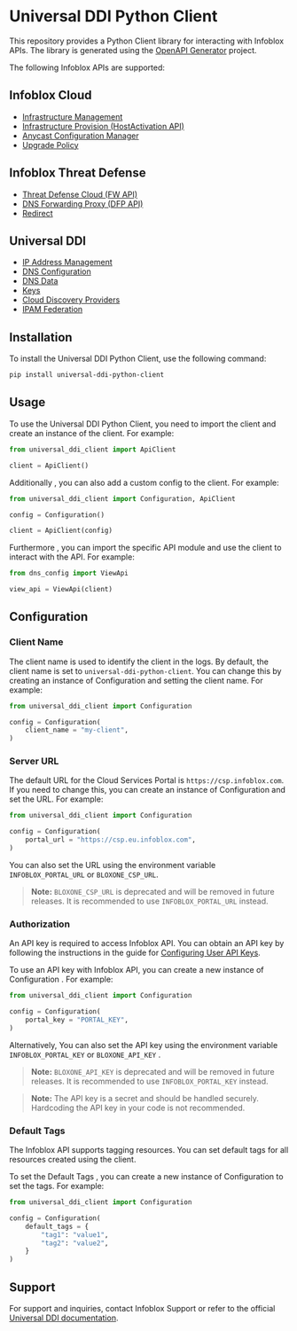 # Universal DDI Python Client

This repository provides a Python Client library for interacting with Infoblox APIs. The library is generated using the [OpenAPI Generator](https://openapi-generator.tech) project.

The following Infoblox APIs are supported:

## Infoblox Cloud
- [Infrastructure Management](https://github.com/infobloxopen/universal-ddi-python-client/blob/main/src/infra_mgmt/README.md)
- [Infrastructure Provision (HostActivation API)](https://github.com/infobloxopen/universal-ddi-python-client/blob/main/src/infra_provision/README.md)
- [Anycast Configuration Manager](https://github.com/infobloxopen/universal-ddi-python-client/blob/main/src/anycast/README.md)
- [Upgrade Policy](https://github.com/infobloxopen/universal-ddi-python-client/blob/main/src/upgrade_policy/README.md)

## Infoblox Threat Defense
- [Threat Defense Cloud (FW API)](https://github.com/infobloxopen/universal-ddi-python-client/blob/main/src/fw/README.md)
- [DNS Forwarding Proxy (DFP API)](https://github.com/infobloxopen/universal-ddi-python-client/blob/main/src/dfp/README.md)
- [Redirect](https://github.com/infobloxopen/universal-ddi-python-client/blob/main/src/redirect/README.md)

## Universal DDI
- [IP Address Management](https://github.com/infobloxopen/universal-ddi-python-client/blob/main/src/ipam/README.md)
- [DNS Configuration](https://github.com/infobloxopen/universal-ddi-python-client/blob/main/src/dns_config/README.md)
- [DNS Data](https://github.com/infobloxopen/universal-ddi-python-client/blob/main/src/dns_data/README.md)
- [Keys](https://github.com/infobloxopen/universal-ddi-python-client/blob/main/src/keys/README.md)
- [Cloud Discovery Providers](https://github.com/infobloxopen/universal-ddi-python-client/blob/main/src/cloud_discovery/README.md)
- [IPAM Federation](https://github.com/infobloxopen/universal-ddi-python-client/blob/main/src/ipam_federation/README.md)

## Installation

To install the Universal DDI Python Client, use the following command:

```bash
pip install universal-ddi-python-client
```

## Usage


To use the Universal DDI Python Client, you need to import the client and create an instance of the client. For example:

```python
from universal_ddi_client import ApiClient

client = ApiClient()
```

Additionally , you can also add a custom config to the client. For example:

```python
from universal_ddi_client import Configuration, ApiClient

config = Configuration()

client = ApiClient(config)
```

Furthermore , you can import the specific API module and use the client to interact with the API. For example:

```python
from dns_config import ViewApi

view_api = ViewApi(client)
```

## Configuration

### Client Name

The client name is used to identify the client in the logs. By default, the client name is set to `universal-ddi-python-client`. You can change this by creating an instance of Configuration and setting the client name. For example:

```python
from universal_ddi_client import Configuration

config = Configuration(
    client_name = "my-client",
)
```

### Server URL

The default URL for the Cloud Services Portal is `https://csp.infoblox.com`. If you need to change this, you can create an instance of Configuration and set the URL. For example:

```python
from universal_ddi_client import Configuration

config = Configuration(
    portal_url = "https://csp.eu.infoblox.com",
)
```

You can also set the URL using the environment variable `INFOBLOX_PORTAL_URL` or `BLOXONE_CSP_URL`.

> **Note:** `BLOXONE_CSP_URL` is deprecated and will be removed in future releases. It is recommended to use `INFOBLOX_PORTAL_URL` instead.


### Authorization

An API key is required to access Infoblox API. You can obtain an API key by following the instructions in the guide for [Configuring User API Keys](https://docs.infoblox.com/space/BloxOneCloud/35430405/Configuring+User+API+Keys).

To use an API key with Infoblox API, you can create a new instance of Configuration . For example:

```python
from universal_ddi_client import Configuration

config = Configuration(
    portal_key = "PORTAL_KEY",
)
```

Alternatively, You can also set the API key using the environment variable `INFOBLOX_PORTAL_KEY` or `BLOXONE_API_KEY` .

> **Note:** `BLOXONE_API_KEY` is deprecated and will be removed in future releases. It is recommended to use `INFOBLOX_PORTAL_KEY` instead.

> **Note:** The API key is a secret and should be handled securely. Hardcoding the API key in your code is not recommended.

### Default Tags

The Infoblox API supports tagging resources. You can set default tags for all resources created using the client. 

To set the Default Tags , you can create a new instance of Configuration to set the tags. For example:

```python
from universal_ddi_client import Configuration

config = Configuration(
    default_tags = {
        "tag1": "value1",
        "tag2": "value2",
    }
)
```

## Support 

For support and inquiries, contact Infoblox Support or refer to the official [Universal DDI documentation](https://csp.infoblox.com/apidoc).